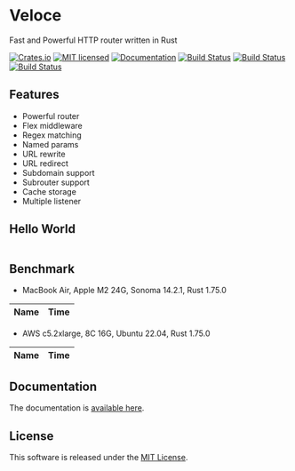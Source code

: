 Veloce
==========================

Fast and Powerful HTTP router written in Rust

[![Crates.io][crates-badge]][crates-url]
[![MIT licensed][license-badge]][license-url]
[![Documentation][document-badge]][document-url]
[![Build Status][macos-badge]][macos-url]
[![Build Status][linux-badge]][linux-url]
[![Build Status][windows-badge]][windows-url]

[crates-badge]: https://img.shields.io/crates/v/veloce.svg
[crates-url]: https://crates.io/crates/veloce
[license-badge]: https://img.shields.io/badge/license-MIT-blue.svg
[license-url]: https://github.com/chensoft/veloce?tab=MIT-1-ov-file
[document-badge]: https://docs.rs/veloce/badge.svg
[document-url]: https://docs.rs/veloce
[macos-badge]: https://github.com/chensoft/veloce/actions/workflows/macos.yml/badge.svg
[macos-url]: https://github.com/chensoft/veloce/actions/workflows/macos.yml
[linux-badge]: https://github.com/chensoft/veloce/actions/workflows/linux.yml/badge.svg
[linux-url]: https://github.com/chensoft/veloce/actions/workflows/linux.yml
[windows-badge]: https://github.com/chensoft/veloce/actions/workflows/windows.yml/badge.svg
[windows-url]: https://github.com/chensoft/veloce/actions/workflows/windows.yml

## Features

- Powerful router
- Flex middleware
- Regex matching
- Named params
- URL rewrite
- URL redirect
- Subdomain support
- Subrouter support
- Cache storage
- Multiple listener

## Hello World

```rust
```

## Benchmark

- MacBook Air, Apple M2 24G, Sonoma 14.2.1, Rust 1.75.0

| Name              |              Time               |
|:------------------|:-------------------------------:|

- AWS c5.2xlarge, 8C 16G, Ubuntu 22.04, Rust 1.75.0

| Name              |              Time               |
|:------------------|:-------------------------------:|

## Documentation

The documentation is [available here](https://docs.rs/veloce).

## License

This software is released under the [MIT License](https://github.com/chensoft/veloce?tab=MIT-1-ov-file).
